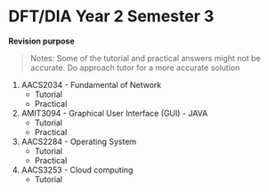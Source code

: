 # DFT/DIA Year 2 Semester 3 #

**Revision purpose**

> Notes: Some of the tutorial and practical answers might not be accurate. Do approach tutor for a more accurate solution

1. AACS2034 - Fundamental of Network
   - Tutorial
   - Practical
2. AMIT3094 - Graphical User Interface (GUI) - JAVA
   - Tutorial
   - Practical
3. AACS2284 - Operating System
   - Tutorial
   - Practical
4. AACS3253 - Cloud computing
   - Tutorial
